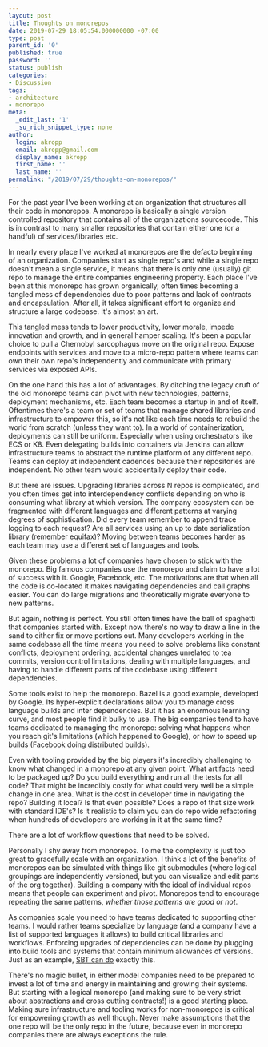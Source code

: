 ```yaml
---
layout: post
title: Thoughts on monorepos
date: 2019-07-29 18:05:54.000000000 -07:00
type: post
parent_id: '0'
published: true
password: ''
status: publish
categories:
- Discussion
tags:
- architecture
- monorepo
meta:
  _edit_last: '1'
  _su_rich_snippet_type: none
author:
  login: akropp
  email: akropp@gmail.com
  display_name: akropp
  first_name: ''
  last_name: ''
permalink: "/2019/07/29/thoughts-on-monorepos/"
---
```

<!-- wp:paragraph -->

For the past year I've been working at an organization that structures all their code in monorepos. A monorepo is basically a single version controlled repository that contains all of the organizations sourcecode. This is in contrast to many smaller repositories that contain either one (or a handful) of services/libraries etc.

<!-- /wp:paragraph -->

<!-- wp:paragraph -->

In nearly every place I've worked at monorepos are the defacto beginning of an organization. Companies start as single repo's and while a single repo doesn't mean a single service, it means that there is only one (usually) git repo to manage the entire companies engineering property. Each place I've been at this monorepo has grown organically, often times becoming a tangled mess of dependencies due to poor patterns and lack of contracts and encapsulation. After all, it takes significant effort to organize and structure a large codebase. It's almost an art.

<!-- /wp:paragraph -->

<!-- wp:paragraph -->

This tangled mess tends to lower productivity, lower morale, impede innovation and growth, and in general hamper scaling. It's been a popular choice to pull a Chernobyl sarcophagus move on the original repo. Expose endpoints with services and move to a micro-repo pattern where teams can own their own repo's independently and communicate with primary services via exposed APIs.

<!-- /wp:paragraph -->

<!-- wp:paragraph -->

On the one hand this has a lot of advantages. By ditching the legacy cruft of the old monorepo teams can pivot with new technologies, patterns, deployment mechanisms, etc. Each team becomes a startup in and of itself. Oftentimes there's a team or set of teams that manage shared libraries and infrastructure to empower this, so it's not like each time needs to rebuild the world from scratch (unless they want to). In a world of containerization, deployments can still be uniform. Especially when using orchestrators like ECS or K8. Even delegating builds into containers via Jenkins can allow infrastructure teams to abstract the runtime platform of any different repo. Teams can deploy at independent cadences because their repositories are independent. No other team would accidentally deploy their code.

<!-- /wp:paragraph -->

<!-- wp:paragraph -->

But there are issues. Upgrading libraries across N repos is complicated, and you often times get into interdependency conflicts depending on who is consuming what library at which version. The company ecosystem can be fragmented with different languages and different patterns at varying degrees of sophistication. Did every team remember to append trace logging to each request? Are all services using an up to date serialization library (remember equifax)? Moving between teams becomes harder as each team may use a different set of languages and tools.

<!-- /wp:paragraph -->

<!-- wp:paragraph -->

Given these problems a lot of companies have chosen to stick with the monorepo. Big famous companies use the monorepo and claim to have a lot of success with it. Google, Facebook, etc. The motivations are that when all the code is co-located it makes navigating dependencies and call graphs easier. You can do large migrations and theoretically migrate everyone to new patterns.

<!-- /wp:paragraph -->

<!-- wp:paragraph -->

But again, nothing is perfect. You still often times have the ball of spaghetti that companies started with. Except now there's no way to draw a line in the sand to either fix or move portions out. Many developers working in the same codebase all the time means you need to solve problems like constant conflicts, deployment ordering, accidental changes unrelated to tea commits, version control limitations, dealing with multiple languages, and having to handle different parts of the codebase using different dependencies.

<!-- /wp:paragraph -->

<!-- wp:paragraph -->

Some tools exist to help the monorepo. Bazel is a good example, developed by Google. Its hyper-explicit declarations allow you to manage cross language builds and inter dependencies. But it has an enormous learning curve, and most people find it bulky to use. The big companies tend to have teams dedicated to managing the monorepo: solving what happens when you reach git's limitations (which happened to Google), or how to speed up builds (Facebook doing distributed builds).

<!-- /wp:paragraph -->

<!-- wp:paragraph -->

Even with tooling provided by the big players it's incredibly challenging to know what changed in a monorepo at any given point. What artifacts need to be packaged up? Do you build everything and run all the tests for all code? That might be incredibly costly for what could very well be a simple change in one area. What is the cost in developer time in navigating the repo? Building it local? Is that even possible? Does a repo of that size work with standard IDE's? Is it realistic to claim you can do repo wide refactoring when hundreds of developers are working in it at the same time?

<!-- /wp:paragraph -->

<!-- wp:paragraph -->

There are a lot of workflow questions that need to be solved.

<!-- /wp:paragraph -->

<!-- wp:paragraph -->

Personally I shy away from monorepos. To me the complexity is just too great to gracefully scale with an organization. I think a lot of the benefits of monorepos can be simulated with things like git submodules (where logical groupings are independently versioned, but you can visualize and edit parts of the org together). Building a company with the ideal of individual repos means that people can experiment and pivot. Monorepos tend to encourage repeating the same patterns, _whether those patterns are good or not_.

<!-- /wp:paragraph -->

<!-- wp:paragraph -->

As companies scale you need to have teams dedicated to supporting other teams. I would rather teams specialize by language (and a company have a list of supported languages it allows) to build critical libraries and workflows. Enforcing upgrades of dependencies can be done by plugging into build tools and systems that contain minimum allowances of versions. Just as an example, [SBT can do](https://github.com/Verizon/sbt-blockade) exactly this.

<!-- /wp:paragraph -->

<!-- wp:paragraph -->

There's no magic bullet, in either model companies need to be prepared to invest a lot of time and energy in maintaining and growing their systems. But starting with a logical monorepo (and making sure to be very strict about abstractions and cross cutting contracts!) is a good starting place. Making sure infrastructure and tooling works for non-monorepos is critical for empowering growth as well though. Never make assumptions that the one repo will be the only repo in the future, because even in monorepo companies there are always exceptions the rule.

<!-- /wp:paragraph -->

<!-- wp:paragraph -->

<!-- /wp:paragraph -->

